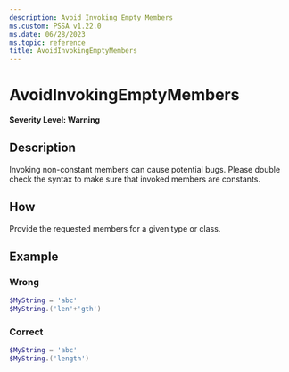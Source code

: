 ```yaml
---
description: Avoid Invoking Empty Members
ms.custom: PSSA v1.22.0
ms.date: 06/28/2023
ms.topic: reference
title: AvoidInvokingEmptyMembers
---
```

# AvoidInvokingEmptyMembers

**Severity Level: Warning**

## Description

Invoking non-constant members can cause potential bugs. Please double check the syntax to make sure
that invoked members are constants.

## How

Provide the requested members for a given type or class.

## Example

### Wrong

```powershell
$MyString = 'abc'
$MyString.('len'+'gth')
```

### Correct

```powershell
$MyString = 'abc'
$MyString.('length')
```
